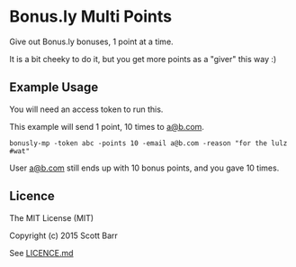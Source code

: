 # Bonus.ly Multi Points

Give out Bonus.ly bonuses, 1 point at a time.

It is a bit cheeky to do it, but you get more points as a "giver" this way :)

## Example Usage

You will need an access token to run this.

This example will send 1 point, 10 times to a@b.com.

    bonusly-mp -token abc -points 10 -email a@b.com -reason "for the lulz #wat"

User a@b.com still ends up with 10 bonus points, and you gave 10 times.

## Licence

The MIT License (MIT)

Copyright (c) 2015 Scott Barr

See [LICENCE.md](LICENCE.md)
